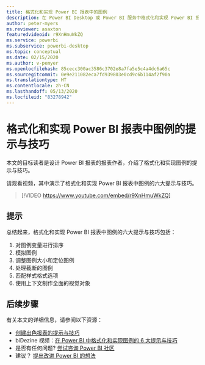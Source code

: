 ```yaml
---
title: 格式化和实现 Power BI 报表中的图例
description: 在 Power BI Desktop 或 Power BI 服务中格式化和实现 Power BI 报表视觉对象中图例的六个提示与技巧。
author: peter-myers
ms.reviewer: asaxton
featuredvideoid: r9XnHmuWkZQ
ms.service: powerbi
ms.subservice: powerbi-desktop
ms.topic: conceptual
ms.date: 02/15/2020
ms.author: v-pemyer
ms.openlocfilehash: 85cecc300ac3586c3702e8a7fa5e5c4a4dc6a65c
ms.sourcegitcommit: 0e9e211082eca7fd939803e0cd9c6b114af2f90a
ms.translationtype: HT
ms.contentlocale: zh-CN
ms.lasthandoff: 05/13/2020
ms.locfileid: "83278942"
---
```

# <a name="tips-to-format-and-implement-legends-in-power-bi-reports"></a>格式化和实现 Power BI 报表中图例的提示与技巧

本文的目标读者是设计 Power BI 报表的报表作者，介绍了格式化和实现图例的提示与技巧。

请观看视频，其中演示了格式化和实现 Power BI 报表中图例的六大提示与技巧。

> [!VIDEO https://www.youtube.com/embed/r9XnHmuWkZQ]

## <a name="tips"></a>提示

总结起来，格式化和实现 Power BI 报表中图例的六大提示与技巧包括：

1. 对图例变量进行排序
1. 模拟图例
1. 调整图例大小和定位图例
1. 处理截断的图例
1. 匹配样式格式选项
1. 使用上下文制作全面的视觉对象

## <a name="next-steps"></a>后续步骤

有关本文的详细信息，请参阅以下资源：

- [创建出色报表的提示与技巧](../create-reports/desktop-tips-and-tricks-for-creating-reports.md)
- biDezine 视频：[在 Power BI 中格式化和实现图例的 6 大提示与技巧](https://www.youtube.com/watch?v=r9XnHmuWkZQ)
- 是否有任何问题? [尝试咨询 Power BI 社区](https://community.powerbi.com/)
- 建议？ [提出改进 Power BI 的想法](https://ideas.powerbi.com)

